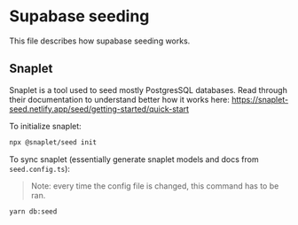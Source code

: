 # Supabase seeding

This file describes how supabase seeding works.

## Snaplet

Snaplet is a tool used to seed mostly PostgresSQL databases. Read through their documentation to understand better how it works here: https://snaplet-seed.netlify.app/seed/getting-started/quick-start

To initialize snaplet:

```sh
npx @snaplet/seed init
```

To sync snaplet (essentially generate snaplet models and docs from `seed.config.ts`):

> Note: every time the config file is changed, this command has to be ran.

```sh
yarn db:seed
```

